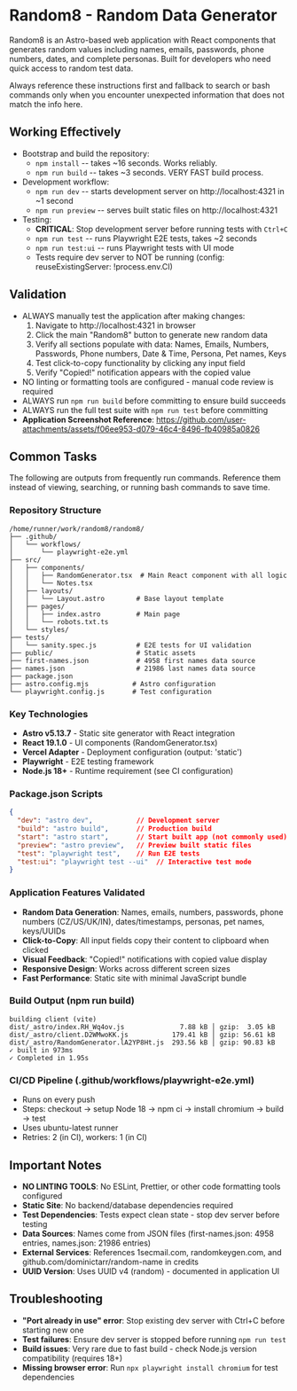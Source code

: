 # Random8 - Random Data Generator
Random8 is an Astro-based web application with React components that generates random values including names, emails, passwords, phone numbers, dates, and complete personas. Built for developers who need quick access to random test data.

Always reference these instructions first and fallback to search or bash commands only when you encounter unexpected information that does not match the info here.

## Working Effectively
- Bootstrap and build the repository:
  - `npm install` -- takes ~16 seconds. Works reliably.
  - `npm run build` -- takes ~3 seconds. VERY FAST build process.
- Development workflow:
  - `npm run dev` -- starts development server on http://localhost:4321 in ~1 second
  - `npm run preview` -- serves built static files on http://localhost:4321
- Testing:
  - **CRITICAL**: Stop development server before running tests with `Ctrl+C`
  - `npm run test` -- runs Playwright E2E tests, takes ~2 seconds
  - `npm run test:ui` -- runs Playwright tests with UI mode
  - Tests require dev server to NOT be running (config: reuseExistingServer: !process.env.CI)

## Validation
- ALWAYS manually test the application after making changes:
  1. Navigate to http://localhost:4321 in browser
  2. Click the main "Random8" button to generate new random data
  3. Verify all sections populate with data: Names, Emails, Numbers, Passwords, Phone numbers, Date & Time, Persona, Pet names, Keys
  4. Test click-to-copy functionality by clicking any input field
  5. Verify "Copied!" notification appears with the copied value
- NO linting or formatting tools are configured - manual code review is required
- ALWAYS run `npm run build` before committing to ensure build succeeds
- ALWAYS run the full test suite with `npm run test` before committing
- **Application Screenshot Reference**: https://github.com/user-attachments/assets/f06ee953-d079-46c4-8496-fb40985a0826

## Common Tasks
The following are outputs from frequently run commands. Reference them instead of viewing, searching, or running bash commands to save time.

### Repository Structure
```
/home/runner/work/random8/random8/
├── .github/
│   └── workflows/
│       └── playwright-e2e.yml
├── src/
│   ├── components/
│   │   ├── RandomGenerator.tsx  # Main React component with all logic
│   │   └── Notes.tsx
│   ├── layouts/
│   │   └── Layout.astro        # Base layout template
│   ├── pages/
│   │   ├── index.astro         # Main page
│   │   └── robots.txt.ts
│   └── styles/
├── tests/
│   └── sanity.spec.js          # E2E tests for UI validation
├── public/                     # Static assets
├── first-names.json            # 4958 first names data source
├── names.json                  # 21986 last names data source
├── package.json
├── astro.config.mjs           # Astro configuration
└── playwright.config.js       # Test configuration
```

### Key Technologies
- **Astro v5.13.7** - Static site generator with React integration
- **React 19.1.0** - UI components (RandomGenerator.tsx)
- **Vercel Adapter** - Deployment configuration (output: 'static')
- **Playwright** - E2E testing framework
- **Node.js 18+** - Runtime requirement (see CI configuration)

### Package.json Scripts
```json
{
  "dev": "astro dev",           // Development server
  "build": "astro build",       // Production build
  "start": "astro start",       // Start built app (not commonly used)
  "preview": "astro preview",   // Preview built static files
  "test": "playwright test",    // Run E2E tests
  "test:ui": "playwright test --ui"  // Interactive test mode
}
```

### Application Features Validated
- **Random Data Generation**: Names, emails, numbers, passwords, phone numbers (CZ/US/UK/IN), dates/timestamps, personas, pet names, keys/UUIDs
- **Click-to-Copy**: All input fields copy their content to clipboard when clicked
- **Visual Feedback**: "Copied!" notifications with copied value display
- **Responsive Design**: Works across different screen sizes
- **Fast Performance**: Static site with minimal JavaScript bundle

### Build Output (npm run build)
```
building client (vite) 
dist/_astro/index.RH_Wq4ov.js              7.88 kB │ gzip:  3.05 kB
dist/_astro/client.D2WMwoKK.js           179.41 kB │ gzip: 56.61 kB
dist/_astro/RandomGenerator.lA2YP8Ht.js  293.56 kB │ gzip: 90.83 kB
✓ built in 973ms
✓ Completed in 1.95s
```

### CI/CD Pipeline (.github/workflows/playwright-e2e.yml)
- Runs on every push
- Steps: checkout → setup Node 18 → npm ci → install chromium → build → test
- Uses ubuntu-latest runner
- Retries: 2 (in CI), workers: 1 (in CI)

## Important Notes
- **NO LINTING TOOLS**: No ESLint, Prettier, or other code formatting tools configured
- **Static Site**: No backend/database dependencies required
- **Test Dependencies**: Tests expect clean state - stop dev server before testing
- **Data Sources**: Names come from JSON files (first-names.json: 4958 entries, names.json: 21986 entries)
- **External Services**: References 1secmail.com, randomkeygen.com, and github.com/dominictarr/random-name in credits
- **UUID Version**: Uses UUID v4 (random) - documented in application UI

## Troubleshooting
- **"Port already in use" error**: Stop existing dev server with Ctrl+C before starting new one
- **Test failures**: Ensure dev server is stopped before running `npm run test`
- **Build issues**: Very rare due to fast build - check Node.js version compatibility (requires 18+)
- **Missing browser error**: Run `npx playwright install chromium` for test dependencies